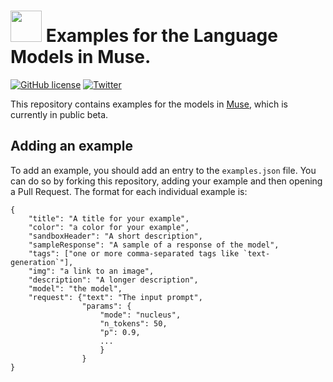 # <img src="https://muse.lighton.ai/img/logo.ed57408e.png" width=50/> Examples for the Language Models in Muse.

[![GitHub license](https://img.shields.io/badge/license-MIT-blue.svg)](LICENSE)  [![Twitter](https://img.shields.io/twitter/follow/LightOnIO?style=social)](https://twitter.com/LightOnIO)

This repository contains examples for the models in [Muse](https://muse.lighton.ai/), which is currently in public beta.

## Adding an example

To add an example, you should add an entry to the `examples.json` file. You can do so by forking this repository, adding your example and then opening a Pull Request. The format for each individual example is:

```
{
    "title": "A title for your example",
    "color": "a color for your example",
    "sandboxHeader": "A short description",
    "sampleResponse": "A sample of a response of the model", 
    "tags": ["one or more comma-separated tags like `text-generation`"],
    "img": "a link to an image",
    "description": "A longer description",
    "model": "the model",
    "request": {"text": "The input prompt",
                "params": {
                    "mode": "nucleus",
                    "n_tokens": 50,
                    "p": 0.9,
                    ...
                    }
                }
}
```

